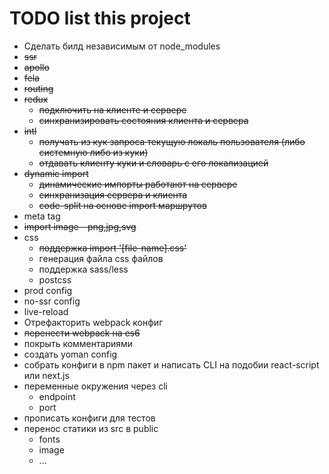 # TODO list this project

* Сделать билд независимым от node_modules
* ~~ssr~~
* ~~apollo~~
* ~~fela~~
* ~~routing~~
* ~~redux~~
    * ~~подключить на клиенте и сервере~~
    * ~~синхранизировать состояния клиента и сервера~~
* ~~intl~~
    * ~~получать из кук запроса текущую локаль пользователя (либо системную либо из куки)~~
    * ~~отдавать клиенту куки и словарь с его локализацией~~
* ~~dynamic import~~
    * ~~динамические импорты работают на сервере~~
    * ~~синхранизация сервера и клиента~~
    * ~~code-split на основе import маршрутов~~
* meta tag
* ~~import image - png,jpg,svg~~
* css
    * ~~поддержка import '[file-name].css'~~
    * генерация файла css файлов
    * поддержка sass/less
    * postcss
* prod config
* no-ssr config
* live-reload
* Отрефакторить webpack конфиг
* ~~перенести webpack на es6~~
* покрыть комментариями
* создать yoman config
* собрать конфиги в npm пакет и написать CLI на подобии react-script или next.js
* переменные окружения через cli
    * endpoint
    * port
* прописать конфиги для тестов 
* перенос статики из src в public
  * fonts
  * image
  * ...
